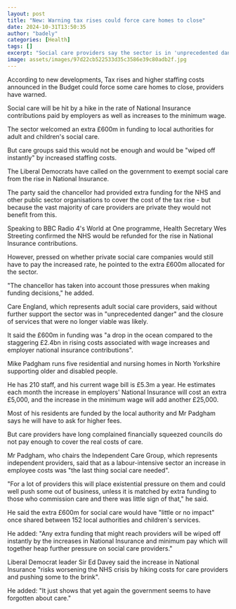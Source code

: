 ```yaml
---
layout: post
title: "New: Warning tax rises could force care homes to close"
date: 2024-10-31T13:50:35
author: "badely"
categories: [Health]
tags: []
excerpt: "Social care providers say the sector is in 'unprecedented danger' without more funding."
image: assets/images/97d22cb522533d35c3586e39c80adb2f.jpg
---
```


According to new developments, Tax rises and higher staffing costs announced in the Budget could force some care homes to close, providers have warned. 

Social care will be hit by a hike in the rate of National Insurance contributions paid by employers as well as increases to the minimum wage. 

The sector welcomed an extra £600m in funding to local authorities for adult and children's social care. 

But care groups said this would not be enough and would be "wiped off instantly" by increased staffing costs. 

The Liberal Democrats have called on the government to exempt social care from the rise in National Insurance. 

The party said the chancellor had provided extra funding for the NHS and other public sector organisations to cover the cost of the tax rise - but because the vast majority of care providers are private they would not benefit from this.

Speaking to BBC Radio 4's World at One programme, Health Secretary Wes Streeting confirmed the NHS would be refunded for the rise in National Insurance contributions. 

However, pressed on whether private social care companies would still have to pay the increased rate, he pointed to the extra £600m allocated for the sector. 

"The chancellor has taken into account those pressures when making funding decisions," he added. 

Care England, which represents adult social care providers, said without further support the sector was in "unprecedented danger" and the closure of services that were no longer viable was likely. 

It said the £600m in funding was "a drop in the ocean compared to the staggering £2.4bn in rising costs associated with wage increases and employer national insurance contributions". 

Mike Padgham runs five residential and nursing homes in North Yorkshire supporting older and disabled people.

He has 210 staff, and his current wage bill is £5.3m a year. He estimates each month the increase in employers' National Insurance will cost an extra £5,000, and the increase in the minimum wage will add another £25,000.

Most of his residents are funded by the local authority and Mr Padgham says he will have to ask for higher fees.

But care providers have long complained financially squeezed councils do not pay enough to cover the real costs of care.

Mr Padgham, who chairs the Independent Care Group, which represents independent providers, said that as a labour-intensive sector an increase in employee costs was "the last thing social care needed". 

"For a lot of providers this will place existential pressure on them and could well push some out of business, unless it is matched by extra funding to those who commission care and there was little sign of that," he said.

He said the extra £600m for social care would have "little or no impact" once shared between 152 local authorities and children's services. 

He added: "Any extra funding that might reach providers will be wiped off instantly by the increases in National Insurance and minimum pay which will together heap further pressure on social care providers."

Liberal Democrat leader Sir Ed Davey said the increase in National Insurance "risks worsening the NHS crisis by hiking costs for care providers and pushing some to the brink". 

He added: "It just shows that yet again the government seems to have forgotten about care."

